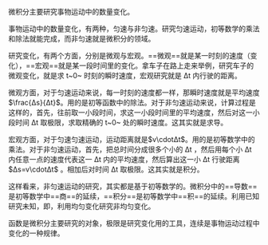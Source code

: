 微积分主要研究事物运动中的数量变化。

事物运动中的数量变化，有两种，匀速与非匀速。研究匀速运动，初等数学的乘法和除法就能完成，而非匀速就是微积分的领域。

研究变化，有两个方面，分别是微观与宏观。==微观==就是某一时刻的速度（变化），==宏观==就是某一段时间里的变化。拿车子在路上走来举例，研究车子的微观变化，就是求 t~0~ 时刻的瞬时速度，宏观研究就是 Δt 内行驶的距离。

微观方面，对于匀速运动来说，每一时刻的速度都一样，那瞬时速度就是平均速度$\frac{Δs}{Δt}$。用的是初等函数中的除法。对于非匀速运动来说，计算过程是这样的，首先，往前取一小段时间，求这一小段时间里的平均速度，然后对这一小段时间 Δt 取极限，求取精确的 t~0~ 处的瞬时速度。这其实就是求导。

宏观方面，对于匀速匀速运动，运动距离就是$v\cdotΔt$。用的是初等数学中的乘法。对于非匀速运动，首先，把总时间分成很多个小的 Δt ，然后用每个小 Δt 内任意一点的速度代表这一 Δt 内的平均速度，然后算出这一小 Δt 行驶距离 $Δs=v\cdotΔt$ 。相加后对时间 Δt 取极限。这其实就是积分。

这样看来，非匀速运动的研究，其实都是基于初等数学的。微积分中的==导数==是初等数学中==商==的延续，==积分==是初等数学中==积==的延续。利用已知研究未知，即，利用均匀变化研究非均匀变化。

函数是微积分主要研究的对象，极限是研究变化用的工具，连续是事物运动过程中变化的一种规律。